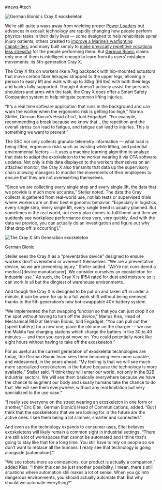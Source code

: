 #news #tech

![German Bionic's Cray X exoskeleton](https://s.yimg.com/uu/api/res/1.2/Cl4swbV3j2580y6R8AOghQ--~B/Zmk9ZmlsbDtoPTM4MDt3PTY3NTthcHBpZD15dGFjaHlvbg--/https://s.yimg.com/os/creatr-uploaded-images/2022-01/86a61110-78a5-11ec-bce7-f81f2b37db8d.cf.webp)


We’re still quite a ways away from wielding proper [Power Loaders](https://youtu.be/FSrcMaid0mg?t=8) but advances in exosuit technology are rapidly changing how people perform physical tasks in their daily lives — some designed to help rehabilitate spinal injury patients, others created to [improve a Marine’s warfighting capabilities](https://www.military.com/daily-news/2020/07/28/marines-test-exoskeleton-suit-can-do-work-of-10-troops.html), and many built simply to [make physically repetitive vocations less stressful](https://www.engadget.com/2018-08-23-lg-robotic-exoskeleton-cloi-suitbot.html) for the people performing them. But [German Bionic](https://www.germanbionic.com/en/) claims only one of them is intelligent enough to learn from its users’ mistaken movements: its 5th-generation Cray X.


The Cray X fits on workers like a 7kg backpack with hip-mounted actuators that move carbon fiber linkages strapped to the upper legs, allowing a person to easily lift and walk with up to 30kg (66 lbs) with both their legs and backs fully supported. Though it doesn’t actively assist the person’s shoulders and arms with the task, the Cray X does offer a Smart Safety Companion system to help mitigate common lifting injuries.

“It's a real time software application that runs in the background and can warn the worker when the ergonomic risk is getting too high,” Norma Steller, German Bionic’s Head of IoT, told Engadget. “For example, recommending a break because we know that… the repetition and the overall stress can lead to fatigue, and fatigue can lead to injuries. This is something we want to prevent.”

The SSC not only collects granular telemetry information — what load is being lifted, ergonomic risks such as twisting while lifting, and potential environmental factors — it uses a machine learning algorithm to analyze that data to adapt the exoskeleton to the worker wearing it via OTA software updates. Not only is this data displayed to the workers themselves on an attached monitor, the Cray X also transmits that data up the supervisory chain allowing managers to monitor the movements of their employees to ensure that they are not overexerting themselves.

“Since we are collecting every single step and every single lift, the data that we provide is much more accurate,” Steller noted. The data the Cray collects is gathered from real-world use, not lab tests or supervised trials where workers are on their best ergonomic behavior. “Especially in logistics, every single step, every single lift, every single trend is usually planned. But sometimes in the real world, not every plan comes to fulfillment and then we suddenly see workplace performance drop very, very quickly. And with the data we provide, you can actually do an investigation and figure out why [that drop off is occurring].”

![The Cray X 5th Generation exoskeleton](https://o.aolcdn.com/images/dims?image_uri=https%3A%2F%2Fs.yimg.com%2Fos%2Fcreatr-uploaded-images%2F2022-01%2F9b5848c0-7ae0-11ec-b4d7-376290a4e463&thumbnail=675%2C&client=49kdj93ncb8s938hkdo&signature=86c9df843b9de63a644e836747e41700bf13a647)

German Bionic

Steller sees the Cray X as a "preventative device" designed to ensure workers don't overextend or overexert themselves. “We are a preventative device, so we are preventing injury,” Steller added. “We're not considered a medical [device manufacturer]. We consider ourselves an exoskeleton for industrial use.” As such, the Cray X is [IP54 rated](https://www.coolstuffshub.com/ip-rating-guide/#:~:text=A%20product%20with%20an%20IP54,of%20water%20from%20any%20angle.) for dust and moisture so it can work in all but the dingiest of warehouse environments.

And though the Cray X is designed to be put on and taken off in under a minute, it can be worn for up to a full work shift without being removed thanks to the 5th generation’s new hot-swappable 40V battery system.

“We implemented the hot swapping function so that you can just drop it on the spot without having to turn off the device,” Marius Kiss, Head of Mechanical R&D at German Bionic, told Engadget. “You can pull out the [spent battery] for a new one, place the old one on the charger — we use the Makita fast charging stations which charge the battery in like 30 to 40 minutes — and then you can just move on. You could potentially work like eight hours without having to take off the exoskeleton.”

For as useful as the current generation of exoskeletal technologies are today, the German Bionic team sees them becoming even more capable, and widespread, in the years ahead. “My feeling is that we will see much more specialized exoskeletons in the future because the technology is more available.” Steller said. “I think they will enter our world, not only in the B2B industrial sectors. We will see them basically everywhere because we have the chance to augment our body and usually humans take the chance to do that. We will see them everywhere, without any real limitation but very specialized to the use case.”

“I really see everyone on the street wearing an exoskeleton in one form or another,” Eric Eitel, German Bionic’s Head of Communications, added. “But I think that the exoskeletons that we are looking for in the future are the active ones. I see them being a lot slimmer, smarter and connected.”

And even as the technology expands to consumer uses, Eitel believes exoskeletons will likely remain a common sight in industrial settings. “There are still a lot of workspaces that cannot be automated and I think that's going to stay like that for a long time. You still have to rely on people so we don't want to replace all the humans. I really see that technology is going alongside [automation].”

“We see robots more as companions, our product is actually a companion,” added Kiss. “I think this can be just another possibility, I mean, there's still situations where automation still makes a lot of sense. When you go into dangerous environments, you should actually automate that. But why should we automate everything?”
